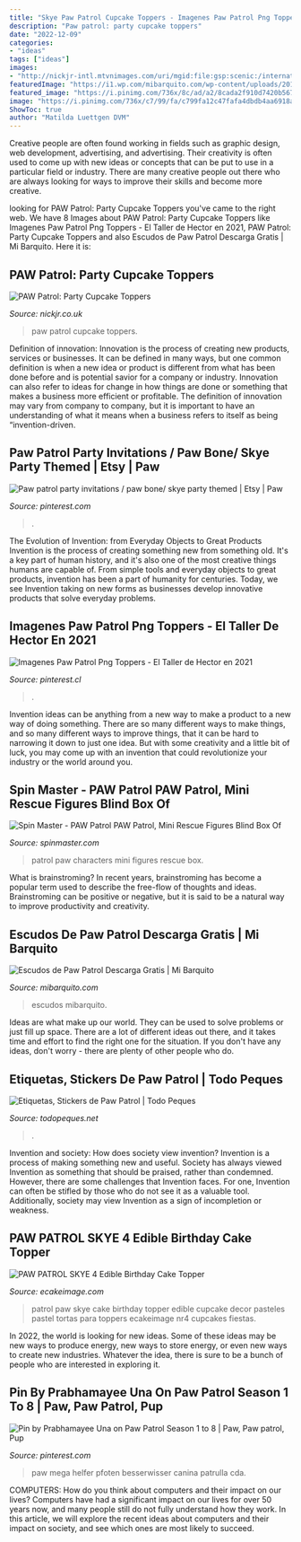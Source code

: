 ```yaml
---
title: "Skye Paw Patrol Cupcake Toppers - Imagenes Paw Patrol Png Toppers"
description: "Paw patrol: party cupcake toppers"
date: "2022-12-09"
categories:
- "ideas"
tags: ["ideas"]
images:
- "http://nickjr-intl.mtvnimages.com/uri/mgid:file:gsp:scenic:/international/nickjr.co.uk/create/birthdays/jr-party-paw-patrol-cupcake-toppers-1x1.jpg?quality=0.80&amp;width=1024&amp;height=576&amp;crop=true&amp;height=225&amp;width=400"
featuredImage: "https://i1.wp.com/mibarquito.com/wp-content/uploads/2016/11/Escudos-Paw-Patrol-Rocky-Badge.png"
featured_image: "https://i.pinimg.com/736x/8c/ad/a2/8cada2f910d7420b567c5890e01df800.jpg"
image: "https://i.pinimg.com/736x/c7/99/fa/c799fa12c47fafa4dbdb4aa6918af21c.jpg"
ShowToc: true
author: "Matilda Luettgen DVM"
---
```



Creative people are often found working in fields such as graphic design, web development, advertising, and advertising. Their creativity is often used to come up with new ideas or concepts that can be put to use in a particular field or industry. There are many creative people out there who are always looking for ways to improve their skills and become more creative.

	

		
looking for PAW Patrol: Party Cupcake Toppers you've came to the right web. We have 8 Images about PAW Patrol: Party Cupcake Toppers like Imagenes Paw Patrol Png Toppers - El Taller de Hector en 2021, PAW Patrol: Party Cupcake Toppers and also Escudos de Paw Patrol Descarga Gratis | Mi Barquito. Here it is:
		
    
## PAW Patrol: Party Cupcake Toppers

<img loading=lazy src="http://nickjr-intl.mtvnimages.com/uri/mgid:file:gsp:scenic:/international/nickjr.co.uk/create/birthdays/jr-party-paw-patrol-cupcake-toppers-1x1.jpg?quality=0.80&amp;width=1024&amp;height=576&amp;crop=true&amp;height=225&amp;width=400" onerror="this.onerror=null;this.src='https://tse4.mm.bing.net/th?id=OIP.vQnRs7B_mORFs5GFyHLeXgHaEK&amp;pid=15.1';" alt="PAW Patrol: Party Cupcake Toppers">

_Source: nickjr.co.uk_

>paw patrol cupcake toppers. 

	

Definition of innovation:
Innovation is the process of creating new products, services or businesses. It can be defined in many ways, but one common definition is when a new idea or product is different from what has been done before and is potential savior for a company or industry. Innovation can also refer to ideas for change in how things are done or something that makes a business more efficient or profitable. The definition of innovation may vary from company to company, but it is important to have an understanding of what it means when a business refers to itself as being “invention-driven.

    
## Paw Patrol Party Invitations / Paw Bone/ Skye Party Themed | Etsy | Paw

<img loading=lazy src="https://i.pinimg.com/736x/85/d2/86/85d286a1d69004646fadfc318816466d.jpg" onerror="this.onerror=null;this.src='https://tse4.mm.bing.net/th?id=OIP.FPCFcJ0du7Z_dNpDl_HKZQHaJ4&amp;pid=15.1';" alt="Paw patrol party invitations / paw bone/ skye party themed | Etsy | Paw">

_Source: pinterest.com_

>. 

	

The Evolution of Invention: from Everyday Objects to Great Products
Invention is the process of creating something new from something old. It's a key part of human history, and it's also one of the most creative things humans are capable of. From simple tools and everyday objects to great products, invention has been a part of humanity for centuries. Today, we see Invention taking on new forms as businesses develop innovative products that solve everyday problems.

    
## Imagenes Paw Patrol Png Toppers - El Taller De Hector En 2021

<img loading=lazy src="https://i.pinimg.com/736x/8c/ad/a2/8cada2f910d7420b567c5890e01df800.jpg" onerror="this.onerror=null;this.src='https://tse3.mm.bing.net/th?id=OIP.cNAJUGfbWVqxa6wAxUM5pAHaIM&amp;pid=15.1';" alt="Imagenes Paw Patrol Png Toppers - El Taller de Hector en 2021">

_Source: pinterest.cl_

>. 

	

Invention ideas can be anything from a new way to make a product to a new way of doing something. There are so many different ways to make things, and so many different ways to improve things, that it can be hard to narrowing it down to just one idea. But with some creativity and a little bit of luck, you may come up with an invention that could revolutionize your industry or the world around you.

    
## Spin Master - PAW Patrol PAW Patrol, Mini Rescue Figures Blind Box Of

<img loading=lazy src="http://media.spinmasterstudios.com/images/products/pawpatrol/us/778988171509/full7.jpg" onerror="this.onerror=null;this.src='https://tse1.mm.bing.net/th?id=OIP.2MUznGMXZNcNHIfkPg1idwHaHa&amp;pid=15.1';" alt="Spin Master - PAW Patrol PAW Patrol, Mini Rescue Figures Blind Box Of">

_Source: spinmaster.com_

>patrol paw characters mini figures rescue box. 

	

What is brainstroming?
In recent years, brainstroming has become a popular term used to describe the free-flow of thoughts and ideas. Brainstroming can be positive or negative, but it is said to be a natural way to improve productivity and creativity.

    
## Escudos De Paw Patrol Descarga Gratis | Mi Barquito

<img loading=lazy src="https://i1.wp.com/mibarquito.com/wp-content/uploads/2016/11/Escudos-Paw-Patrol-Rocky-Badge.png" onerror="this.onerror=null;this.src='https://tse2.mm.bing.net/th?id=OIP.jSthvufe0bOTqkcV6bm-4QAAAA&amp;pid=15.1';" alt="Escudos de Paw Patrol Descarga Gratis | Mi Barquito">

_Source: mibarquito.com_

>escudos mibarquito. 

	

Ideas are what make up our world. They can be used to solve problems or just fill up space. There are a lot of different ideas out there, and it takes time and effort to find the right one for the situation. If you don't have any ideas, don't worry - there are plenty of other people who do.

    
## Etiquetas, Stickers De Paw Patrol | Todo Peques

<img loading=lazy src="https://i0.wp.com/todopeques.net/wp-content/uploads/2016/09/stickers-paw-patrol-gratis.png" onerror="this.onerror=null;this.src='https://tse4.mm.bing.net/th?id=OIP.g8pPt_QE5qTX4q8QGf0R6AAAAA&amp;pid=15.1';" alt="Etiquetas, Stickers de Paw Patrol | Todo Peques">

_Source: todopeques.net_

>. 

	

Invention and society: How does society view invention?
Invention is a process of making something new and useful. Society has always viewed Invention as something that should be praised, rather than condemned. However, there are some challenges that Invention faces. For one, Invention can often be stifled by those who do not see it as a valuable tool. Additionally, society may view Invention as a sign of incompletion or weakness.

    
## PAW PATROL SKYE 4 Edible Birthday Cake Topper

<img loading=lazy src="https://cdn10.bigcommerce.com/s-wb36n7v/products/746/images/5482/Paw_Patrol_Skye_3_cake_topper_JPG__38902.1477441581.800.1200.jpg?c=2" onerror="this.onerror=null;this.src='https://tse3.mm.bing.net/th?id=OIP.cubxHMl3iKpNutfNjig-VgHaE1&amp;pid=15.1';" alt="PAW PATROL SKYE 4 Edible Birthday Cake Topper">

_Source: ecakeimage.com_

>patrol paw skye cake birthday topper edible cupcake decor pasteles pastel tortas para toppers ecakeimage nr4 cupcakes fiestas. 

	

In 2022, the world is looking for new ideas. Some of these ideas may be new ways to produce energy, new ways to store energy, or even new ways to create new industries. Whatever the idea, there is sure to be a bunch of people who are interested in exploring it.

    
## Pin By Prabhamayee Una On Paw Patrol Season 1 To 8 | Paw, Paw Patrol, Pup

<img loading=lazy src="https://i.pinimg.com/736x/c7/99/fa/c799fa12c47fafa4dbdb4aa6918af21c.jpg" onerror="this.onerror=null;this.src='https://tse1.mm.bing.net/th?id=OIP.up2SUjfGh9e7nGqLQBKhSwHaEK&amp;pid=15.1';" alt="Pin by Prabhamayee Una on Paw Patrol Season 1 to 8 | Paw, Paw patrol, Pup">

_Source: pinterest.com_

>paw mega helfer pfoten besserwisser canina patrulla cda. 

	

COMPUTERS: How do you think about computers and their impact on our lives?
Computers have had a significant impact on our lives for over 50 years now, and many people still do not fully understand how they work. In this article, we will explore the recent ideas about computers and their impact on society, and see which ones are most likely to succeed.

